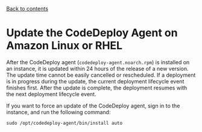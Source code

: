[Back to contents](index.md)

# Update the CodeDeploy Agent on Amazon Linux or RHEL<a name="codedeploy-agent-operations-update-linux"></a>

After the CodeDeploy agent \(`codedeploy-agent.noarch.rpm`\) is installed on an instance, it is updated within 24 hours of the release of a new version\. The update time cannot be easily cancelled or rescheduled\. If a deployment is in progress during the update, the current deployment lifecycle event finishes first\. After the update is complete, the deployment resumes with the next deployment lifecycle event\.

If you want to force an update of the CodeDeploy agent, sign in to the instance, and run the following command:

```
sudo /opt/codedeploy-agent/bin/install auto
```
